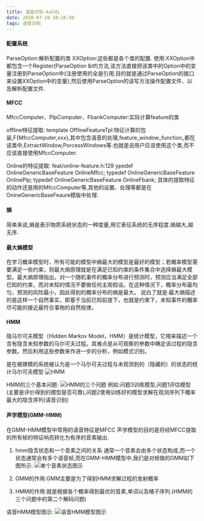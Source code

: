```yaml
---
title: 语音识别-kaldi
date: 2020-07-10 18:16:59
tags: 语音识别
---
```


#### 配置系统

ParseOption:解析配置的类
XXOption:这些都是各个类的配置.
使用:XXOption中都包含一个Register(ParseOption &itf)方法,该方法直接把该类中的Option中的变量注册到ParseOption中{注册使用的全是引用,目的就是通过ParseOption的接口来设置XXOption中的变量},然后使用ParseOption的读写方法操作配置文件、以及解析配置文件.


#### MFCC

<!--more-->

MfccComputer、PlpComputer、FbankComputer:实际计算feature的类

offline特征提取:
template <class F>
OfflineFeatureTpl:特征计算的包装,F{MfccComputer,xxx},其中包含语音的处理,feature_window_function_都在该类中,ExtractWindow,PorcessWindows等.也就是说用户应该使用这个类,而不应该直接使用MfccComputer.

Online的特征提取:
feat/online-feature.h:129
ypedef OnlineGenericBaseFeature<MfccComputer> OnlineMfcc;
typedef OnlineGenericBaseFeature<PlpComputer> OnlinePlp;
typedef OnlineGenericBaseFeature<FbankComputer> OnlineFbank;
具体的提取特征的动作还是用的MfccComputer等,其他的设置、处理等都是在OnineGenericBaseFeaure模版中处理.







#### 熵
简单来说,熵是表示物质系统状态的一种度量,用它表征系统的无序程度.熵越大,越无序.
#### 最大熵模型
在学习概率模型时，所有可能的模型中熵最大的模型是最好的模型；若概率模型需要满足一些约束，则最大熵原理就是在满足已知约束的条件集合中选择熵最大模型。最大熵原理指出，对一个随机事件的概率分布进行预测时，预测应当满足全部已知的约束，而对未知的情况不要做任何主观假设。在这种情况下，概率分布最均匀，预测的风险最小，因此得到的概率分布的熵是最大。
说白了就是:最大熵描述的是这样一个自然事实，即基于当前已知前提下，也就是约束下，未知事件的概率尽可能的接近最符合事物的自然规律。

#### HMM
隐马尔可夫模型（Hidden Markov Model，HMM）是统计模型，它用来描述一个含有隐含未知参数的马尔可夫过程。其难点是从可观察的参数中确定该过程的隐含参数。然后利用这些参数来作进一步的分析，例如模式识别。

是在被建模的系统被认为是一个马尔可夫过程与未观测到的（隐藏的）的状态的统计马尔可夫模型
![HMM](HMM.png)

HMM的三个基本问题:
![HMM的三个问题](HMM的三个问题.png)
例如:问题3训练模型,问题1评估模型(主要是评价得到的模型是否可靠),问题2使用训练好的模型求解在观测序列下概率最大的隐含序列(语音识别)

#### 声学模型(GMM-HMM)

在GMM-HMM模型中常用的语音特征是MFCC
声学模型的目的是将经MFCC提取的所有帧的特征响亮转化为有序的音素输出.

1. hmm隐含状态和一个音素之间的关系
通常一个音素会由多个状态构成,而一个状态通常会有多个语音帧,而在GMM-HMM模型中,我们是对帧做的GMM如下图所示:
![单个音素状态图示](单个音素状态图示.png)

2. GMM的作用:GMM主要是为了得到HMM求解过程的发射概率

3. HMM的作用:就是根据各个概率得到最优的音素,单词以及橘子序列.(HMM的三个问题中的第二个解码问题)

语音HMM模型图示:
![语音HMM模型图示](语音HMM过程图示.png)
